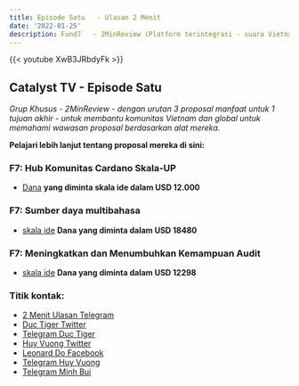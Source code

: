```yaml
---
title: Episode Satu   - Ulasan 2 Menit
date: '2022-01-25'
description: Fund7   - 2MinReview (Platform terintegrasi - suara Vietnam - suara untuk pemilih yang sibuk
---
```


{{&lt; youtube XwB3JRbdyFk &gt;}}

## Catalyst TV - Episode Satu

*Grup Khusus - 2MinReview - dengan urutan 3 proposal manfaat untuk 1 tujuan akhir - untuk membantu komunitas Vietnam dan global untuk memahami wawasan proposal berdasarkan alat mereka.*

**Pelajari lebih lanjut tentang proposal mereka di sini:**

### F7: Hub Komunitas Cardano Skala-UP

- [Dana](https://cardano.ideascale.com/c/idea/383475) **yang diminta skala ide dalam USD 12.000**

### F7: Sumber daya multibahasa

- [skala ide](https://cardano.ideascale.com/c/idea/382835)
     **Dana yang diminta dalam USD 18480**

### F7: Meningkatkan dan Menumbuhkan Kemampuan Audit

- [skala ide](https://cardano.ideascale.com/c/idea/384807)
     **Dana yang diminta dalam USD 12298**

### Titik kontak:

- [2 Menit Ulasan Telegram](https://t.me/The2MinReview)
- [Duc Tiger Twitter](https://twitter.com/DucTIGERpool)
- [Telegram Duc Tiger](https://t.me/DucTIGERpool)
- [Huy Vuong Twitter](https://twitter.com/huydinhvuong1)
- [Leonard Do Facebook](https://www.facebook.com/leonardovuong)
- [Telegram Huy Vuong](https://t.me/vuongdinhhuy)
- [Telegram Minh Bui](https://t.me/MinhBui2Min)
